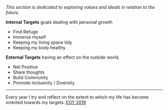 *This section is dedicated to exploring values and ideals in relation to the future.*

**Internal Targets** goals dealing with personal growth

- Find Refuge
- Immerse myself
- Keeping my living space tidy
- Keeping my body healthy

**External Targets** having an effect on the outside world.

- Net Positive
- Share thoughts
- Build Community
- Promote Inclusivity / Diversity

***

Every year I try and reflect on the extent to which my life has become oriented towards my targets. [EOY 2019](#EOY_2019)